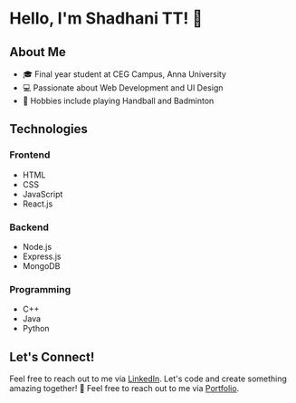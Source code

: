 # Hello, I'm Shadhani TT! 👋

## About Me
- 🎓 Final year student at CEG Campus, Anna University
- 💻 Passionate about Web Development and UI Design
- 🏸 Hobbies include playing Handball and Badminton

## Technologies
### Frontend
- HTML
- CSS
- JavaScript
- React.js

### Backend
- Node.js
- Express.js
- MongoDB

### Programming
- C++
- Java
- Python

## Let's Connect!
Feel free to reach out to me via [LinkedIn](https://www.linkedin.com/in/shadhani-tt/). Let's code and create something amazing together! 🚀
Feel free to reach out to me via [Portfolio](https://shadhaniofficial.github.io/PortFolio/).
